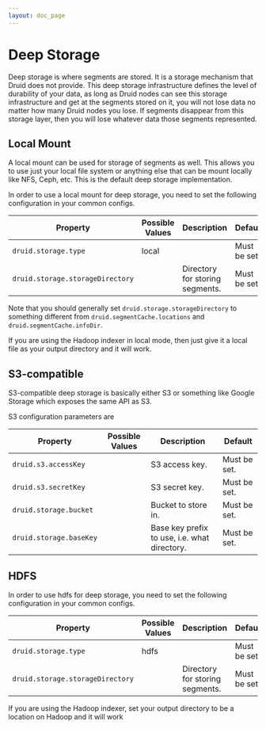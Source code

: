 ```yaml
---
layout: doc_page
---
```

# Deep Storage
Deep storage is where segments are stored.  It is a storage mechanism that Druid does not provide.  This deep storage infrastructure defines the level of durability of your data, as long as Druid nodes can see this storage infrastructure and get at the segments stored on it, you will not lose data no matter how many Druid nodes you lose.  If segments disappear from this storage layer, then you will lose whatever data those segments represented.

## Local Mount

A local mount can be used for storage of segments as well.  This allows you to use just your local file system or anything else that can be mount locally like NFS, Ceph, etc.  This is the default deep storage implementation.

In order to use a local mount for deep storage, you need to set the following configuration in your common configs.

|Property|Possible Values|Description|Default|
|--------|---------------|-----------|-------|
|`druid.storage.type`|local||Must be set.|
|`druid.storage.storageDirectory`||Directory for storing segments.|Must be set.|

Note that you should generally set `druid.storage.storageDirectory` to something different from `druid.segmentCache.locations` and `druid.segmentCache.infoDir`.

If you are using the Hadoop indexer in local mode, then just give it a local file as your output directory and it will work.

## S3-compatible

S3-compatible deep storage is basically either S3 or something like Google Storage which exposes the same API as S3.

S3 configuration parameters are

|Property|Possible Values|Description|Default|
|--------|---------------|-----------|-------|
|`druid.s3.accessKey`||S3 access key.|Must be set.|
|`druid.s3.secretKey`||S3 secret key.|Must be set.|
|`druid.storage.bucket`||Bucket to store in.|Must be set.|
|`druid.storage.baseKey`||Base key prefix to use, i.e. what directory.|Must be set.|

## HDFS

In order to use hdfs for deep storage, you need to set the following configuration in your common configs.

|Property|Possible Values|Description|Default|
|--------|---------------|-----------|-------|
|`druid.storage.type`|hdfs||Must be set.|
|`druid.storage.storageDirectory`||Directory for storing segments.|Must be set.|

If you are using the Hadoop indexer, set your output directory to be a location on Hadoop and it will work
